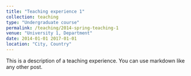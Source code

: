 ```yaml
---
title: "Teaching experience 1"
collection: teaching
type: "Undergraduate course"
permalink: /teaching/2014-spring-teaching-1
venue: "University 1, Department"
date: 2014-01-01 2017-01-01
location: "City, Country"
---
```


This is a description of a teaching experience. You can use markdown like any other post.
